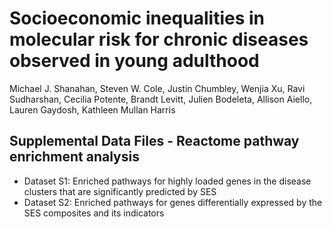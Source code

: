 # Socioeconomic inequalities in molecular risk for chronic diseases observed in young adulthood
Michael J. Shanahan, Steven W. Cole, Justin Chumbley, Wenjia Xu, Ravi Sudharshan, Cecilia Potente, Brandt Levitt, Julien Bodeleta, Allison Aiello, Lauren Gaydosh, Kathleen Mullan Harris

## Supplemental Data Files - Reactome pathway enrichment analysis
* Dataset S1: Enriched pathways for highly loaded genes in the disease clusters that are significantly predicted by SES
* Dataset S2: Enriched pathways for genes differentially expressed by the SES composites and its indicators
